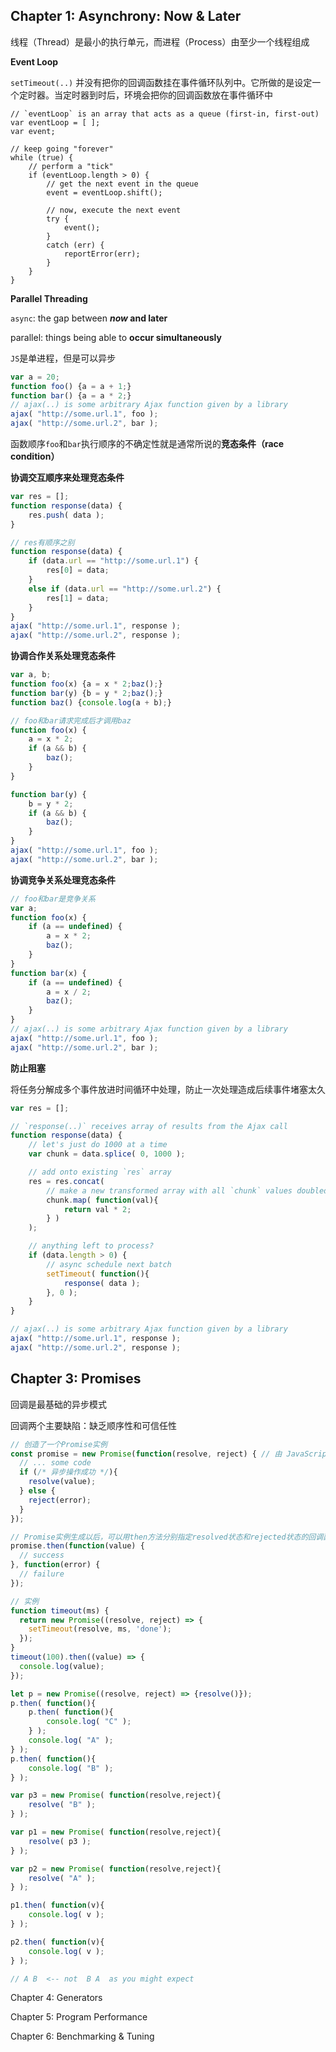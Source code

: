 ## Chapter 1: Asynchrony: Now & Later

线程（Thread）是最小的执行单元，而进程（Process）由至少一个线程组成

**Event Loop**

`setTimeout(..)` 并没有把你的回调函数挂在事件循环队列中。它所做的是设定一个定时器。当定时器到时后，环境会把你的回调函数放在事件循环中

```JS
// `eventLoop` is an array that acts as a queue (first-in, first-out)
var eventLoop = [ ];
var event;

// keep going "forever"
while (true) {
	// perform a "tick"
	if (eventLoop.length > 0) {
		// get the next event in the queue
		event = eventLoop.shift();

		// now, execute the next event
		try {
			event();
		}
		catch (err) {
			reportError(err);
		}
	}
}
```

**Parallel Threading**

`async`: the gap between ***now* and later**

parallel: things being able to **occur simultaneously**

`JS`是单进程，但是可以异步

```js
var a = 20;
function foo() {a = a + 1;}
function bar() {a = a * 2;}
// ajax(..) is some arbitrary Ajax function given by a library
ajax( "http://some.url.1", foo );
ajax( "http://some.url.2", bar );
```

函数顺序`foo`和`bar`执行顺序的不确定性就是通常所说的**竞态条件（race condition）**

**协调交互顺序来处理竞态条件**

```js
var res = [];
function response(data) {
	res.push( data );
}

// res有顺序之别
function response(data) {
	if (data.url == "http://some.url.1") {
		res[0] = data;
	}
	else if (data.url == "http://some.url.2") {
		res[1] = data;
	}
}
ajax( "http://some.url.1", response );
ajax( "http://some.url.2", response );
```

**协调合作关系处理竞态条件**

```js
var a, b;
function foo(x) {a = x * 2;baz();}
function bar(y) {b = y * 2;baz();}
function baz() {console.log(a + b);}

// foo和bar请求完成后才调用baz
function foo(x) {
	a = x * 2;
	if (a && b) {
		baz();
	}
}

function bar(y) {
	b = y * 2;
	if (a && b) {
		baz();
	}
}
ajax( "http://some.url.1", foo );
ajax( "http://some.url.2", bar );
```

**协调竞争关系处理竞态条件**

```js
// foo和bar是竞争关系
var a;
function foo(x) {
	if (a == undefined) {
		a = x * 2;
		baz();
	}
}
function bar(x) {
	if (a == undefined) {
		a = x / 2;
		baz();
	}
}
// ajax(..) is some arbitrary Ajax function given by a library
ajax( "http://some.url.1", foo );
ajax( "http://some.url.2", bar );
```

**防止阻塞**

将任务分解成多个事件放进时间循环中处理，防止一次处理造成后续事件堵塞太久

```js
var res = [];

// `response(..)` receives array of results from the Ajax call
function response(data) {
	// let's just do 1000 at a time
	var chunk = data.splice( 0, 1000 );

	// add onto existing `res` array
	res = res.concat(
		// make a new transformed array with all `chunk` values doubled
		chunk.map( function(val){
			return val * 2;
		} )
	);

	// anything left to process?
	if (data.length > 0) {
		// async schedule next batch
		setTimeout( function(){
			response( data );
		}, 0 );
	}
}

// ajax(..) is some arbitrary Ajax function given by a library
ajax( "http://some.url.1", response );
ajax( "http://some.url.2", response );
```

## Chapter 3: Promises

回调是最基础的异步模式

回调两个主要缺陷：缺乏顺序性和可信任性

```js
// 创造了一个Promise实例
const promise = new Promise(function(resolve, reject) { // 由 JavaScript 引擎提供，不是回调函数
  // ... some code
  if (/* 异步操作成功 */){
    resolve(value);
  } else {
    reject(error);
  }
});

// Promise实例生成以后，可以用then方法分别指定resolved状态和rejected状态的回调函数。
promise.then(function(value) {
  // success
}, function(error) {
  // failure
});

// 实例
function timeout(ms) {
  return new Promise((resolve, reject) => {
    setTimeout(resolve, ms, 'done');
  });
}
timeout(100).then((value) => {
  console.log(value);
});
```



```js
let p = new Promise((resolve, reject) => {resolve()});
p.then( function(){
    p.then( function(){
        console.log( "C" );
    } );
    console.log( "A" );
} );
p.then( function(){
    console.log( "B" );
} );
```



```js
var p3 = new Promise( function(resolve,reject){
	resolve( "B" );
} );

var p1 = new Promise( function(resolve,reject){
	resolve( p3 );
} );

var p2 = new Promise( function(resolve,reject){
	resolve( "A" );
} );

p1.then( function(v){
	console.log( v );
} );

p2.then( function(v){
	console.log( v );
} );

// A B  <-- not  B A  as you might expect
```



Chapter 4: Generators



Chapter 5: Program Performance



Chapter 6: Benchmarking & Tuning

